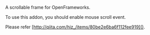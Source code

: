 A scrollable frame for OpenFrameworks.

To use this addon, you should enable mouse scroll event.

Please refer [http://qiita.com/hiz_/items/80be2e6ba6f112fee919]().